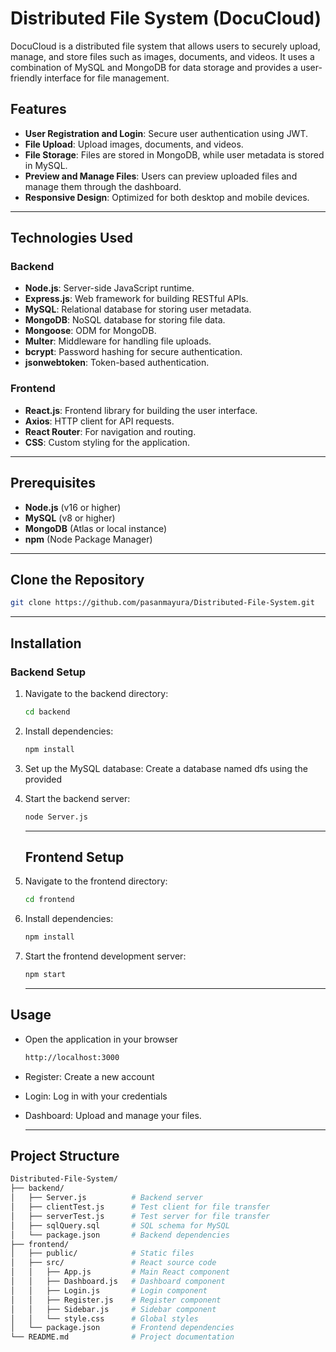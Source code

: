 # Distributed File System (DocuCloud)

DocuCloud is a distributed file system that allows users to securely upload, manage, and store files such as images, documents, and videos. It uses a combination of MySQL and MongoDB for data storage and provides a user-friendly interface for file management.

## Features

- **User Registration and Login**: Secure user authentication using JWT.
- **File Upload**: Upload images, documents, and videos.
- **File Storage**: Files are stored in MongoDB, while user metadata is stored in MySQL.
- **Preview and Manage Files**: Users can preview uploaded files and manage them through the dashboard.
- **Responsive Design**: Optimized for both desktop and mobile devices.

---

## Technologies Used

### Backend
- **Node.js**: Server-side JavaScript runtime.
- **Express.js**: Web framework for building RESTful APIs.
- **MySQL**: Relational database for storing user metadata.
- **MongoDB**: NoSQL database for storing file data.
- **Mongoose**: ODM for MongoDB.
- **Multer**: Middleware for handling file uploads.
- **bcrypt**: Password hashing for secure authentication.
- **jsonwebtoken**: Token-based authentication.

### Frontend
- **React.js**: Frontend library for building the user interface.
- **Axios**: HTTP client for API requests.
- **React Router**: For navigation and routing.
- **CSS**: Custom styling for the application.

---

## Prerequisites

- **Node.js** (v16 or higher)
- **MySQL** (v8 or higher)
- **MongoDB** (Atlas or local instance)
- **npm** (Node Package Manager)

---
## Clone the Repository
   ```bash
   git clone https://github.com/pasanmayura/Distributed-File-System.git
   ``` 
---
## Installation

### Backend Setup

1. Navigate to the backend directory:
   ```bash
   cd backend
   ```   
2. Install dependencies:
   ```bash
   npm install
   ```  
3. Set up the MySQL database:
Create a database named dfs using the provided

4. Start the backend server:
   ```bash
   node Server.js
   ```
   ---
   ## Frontend Setup

5. Navigate to the frontend directory:
   ```bash
   cd frontend
   ```   
6. Install dependencies:
   ```bash
   npm install
   ```  
7. Start the frontend development server:
   ```bash
   npm start
   ```
   ---

## Usage
- Open the application in your browser
   ```bash
   http://localhost:3000
   ```
- Register: Create a new account

- Login: Log in with your credentials

- Dashboard: Upload and manage your files.

   ---
## Project Structure
   ```bash
   Distributed-File-System/
├── backend/
│   ├── Server.js          # Backend server
│   ├── clientTest.js      # Test client for file transfer
│   ├── serverTest.js      # Test server for file transfer
│   ├── sqlQuery.sql       # SQL schema for MySQL
│   └── package.json       # Backend dependencies
├── frontend/
│   ├── public/            # Static files
│   ├── src/               # React source code
│   │   ├── App.js         # Main React component
│   │   ├── Dashboard.js   # Dashboard component
│   │   ├── Login.js       # Login component
│   │   ├── Register.js    # Register component
│   │   ├── Sidebar.js     # Sidebar component
│   │   └── style.css      # Global styles
│   └── package.json       # Frontend dependencies
└── README.md              # Project documentation
   ```



   